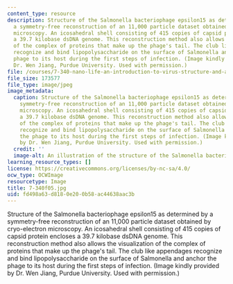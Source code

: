 ```yaml
---
content_type: resource
description: Structure of the Salmonella bacteriophage epsilon15 as determined by
  a symmetry-free reconstruction of an 11,000 particle dataset obtained by cryo-electron
  microscopy. An icosahedral shell consisting of 415 copies of capsid protein encloses
  a 39.7 kilobase dsDNA genome. This reconstruction method also allows the visualization
  of the complex of proteins that make up the phage's tail. The club like appendages
  recognize and bind lipopolysaccharide on the surface of Salmonella and anchor the
  phage to its host during the first steps of infection. (Image kindly provided by
  Dr. Wen Jiang, Purdue University. Used with permission.)
file: /courses/7-340-nano-life-an-introduction-to-virus-structure-and-assembly-fall-2005/fd498a63d8180e200b58ac44638aac3b_7-340f05.jpg
file_size: 173577
file_type: image/jpeg
image_metadata:
  caption: Structure of the Salmonella bacteriophage epsilon15 as determined by a
    symmetry-free reconstruction of an 11,000 particle dataset obtained by cryo-electron
    microscopy. An icosahedral shell consisting of 415 copies of capsid protein encloses
    a 39.7 kilobase dsDNA genome. This reconstruction method also allows the visualization
    of the complex of proteins that make up the phage's tail. The club like appendages
    recognize and bind lipopolysaccharide on the surface of Salmonella and anchor
    the phage to its host during the first steps of infection. (Image kindly provided
    by Dr. Wen Jiang, Purdue University. Used with permission.)
  credit: ''
  image-alt: An illustration of the structure of the Salmonella bacteriophage epsilon15.
learning_resource_types: []
license: https://creativecommons.org/licenses/by-nc-sa/4.0/
ocw_type: OCWImage
resourcetype: Image
title: 7-340f05.jpg
uid: fd498a63-d818-0e20-0b58-ac44638aac3b
---
```

Structure of the Salmonella bacteriophage epsilon15 as determined by a symmetry-free reconstruction of an 11,000 particle dataset obtained by cryo-electron microscopy. An icosahedral shell consisting of 415 copies of capsid protein encloses a 39.7 kilobase dsDNA genome. This reconstruction method also allows the visualization of the complex of proteins that make up the phage's tail. The club like appendages recognize and bind lipopolysaccharide on the surface of Salmonella and anchor the phage to its host during the first steps of infection. (Image kindly provided by Dr. Wen Jiang, Purdue University. Used with permission.)